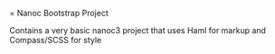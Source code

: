 = Nanoc Bootstrap Project

Contains a very basic nanoc3 project that uses Haml for markup and Compass/SCSS for style
